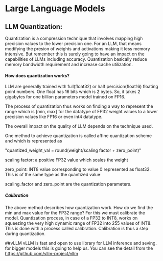# Large Language Models

## LLM Quantization:
Quantization is a compression technique that involves mapping high precision values to the lower precision one. For an LLM, that means modifying the presion of weights and activations making it less memory intensive. But remember this is surely going to have an impact on the capabilities of LLMs including accuracy. Quantization basically reduce memory bandwidth requirement and increase cache utilization.

#### How does quantization works?
LLM are generally trained with full(float32) or half percision(float16) floating point numbers. One float has 16 bits which is 2 bytes. So, it takes 2 gigabytes for one billion parameters model trained on FP16.

The process of quantization thus works on finding a way to represent the range which is [min, max] for the datatype of FP32 weight values to a lower precision values like FP16 or even int4 datatype.

The overall impact on  the quality of LLM depends on the technique used.

One method to achieve quantization is called affine quantization scheme and which is represented  as

"quantized_weight_val = round(weight/scaling factor + zero_point)"

scaling factor: a positive FP32 value which scales the weight

zero_point: INT8 value corresponding to value 0 represented as float32. This is of the same type as the quantized value

scaling_factor and zero_point are the quantization parameters.

##### Calibration
The above method describes how quantization work. How do we find the min and max value for the FP32 range? For this we must calibrate the model. Quantization process, in case of a FP32 to INT8, works on squeezing the very high dynamic range of FP32 into 255 values of INT8. This is done with a process called calibration. Calibration is thus a step during quantization.

##vLLM
vLLM is fast and open to use library for LLM inference and seving.
for bigger models this is going to help us.
You can see the detail from the 
https://github.com/vllm-project/vllm